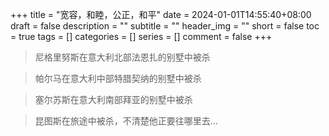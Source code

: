 +++
title = "宽容，和睦，公正，和平"
date = 2024-01-01T14:55:40+08:00
draft = false
description = ""
subtitle = ""
header_img = ""
short = false
toc = true
tags = []
categories = []
series = []
comment = false
+++

> 尼格里努斯在意大利北部法恩扎的别墅中被杀

> 帕尔马在意大利中部特腊契纳的别墅中被杀

> 塞尔苏斯在意大利南部拜亚的别墅中被杀

> 昆图斯在旅途中被杀，不清楚他正要往哪里去...

